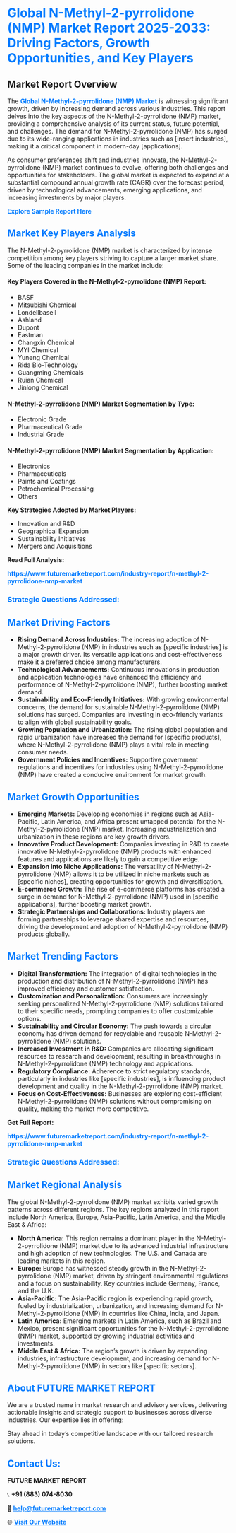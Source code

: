 <h1 style="color: #007BFF;">Global N-Methyl-2-pyrrolidone (NMP) Market Report 2025-2033: Driving Factors, Growth Opportunities, and Key Players</h1>

<section id="overview">
<h2>Market Report Overview</h2>
<p>The <a href="https://www.futuremarketreport.com/industry-report/n-methyl-2-pyrrolidone-nmp-market" style="color: #007BFF; text-decoration: none;"><strong>Global N-Methyl-2-pyrrolidone (NMP) Market</strong></a> is witnessing significant growth, driven by increasing demand across various industries. This report delves into the key aspects of the N-Methyl-2-pyrrolidone (NMP) market, providing a comprehensive analysis of its current status, future potential, and challenges. The demand for N-Methyl-2-pyrrolidone (NMP) has surged due to its wide-ranging applications in industries such as [insert industries], making it a critical component in modern-day [applications].</p>
<p>As consumer preferences shift and industries innovate, the N-Methyl-2-pyrrolidone (NMP) market continues to evolve, offering both challenges and opportunities for stakeholders. The global market is expected to expand at a substantial compound annual growth rate (CAGR) over the forecast period, driven by technological advancements, emerging applications, and increasing investments by major players.</p>
</section>

<section id="overview">
<p><a href="https://www.futuremarketreport.com/request-sample/reportId=97032" style="color: #007BFF; text-decoration: none;"><strong>Explore Sample Report Here</strong></a></p>
</section>

<section id="key-players">
<h2 style="color: #007BFF;">Market Key Players Analysis</h2>
<p>The N-Methyl-2-pyrrolidone (NMP) market is characterized by intense competition among key players striving to capture a larger market share. Some of the leading companies in the market include:</p>
<h4>Key Players Covered in the N-Methyl-2-pyrrolidone (NMP) Report:</h4>
<ul><li>BASF</li><li>Mitsubishi Chemical</li><li>Londellbasell</li><li>Ashland</li><li>Dupont</li><li>Eastman</li><li>Changxin Chemical</li><li>MYI Chemical</li><li>Yuneng Chemical</li><li>Rida Bio-Technology</li><li>Guangming Chemicals</li><li>Ruian Chemical</li><li>Jinlong Chemical</li></ul>
<h4>N-Methyl-2-pyrrolidone (NMP) Market Segmentation by Type:</h4>
<ul><li>Electronic Grade</li><li>Pharmaceutical Grade</li><li>Industrial Grade</li></ul>

<h4>N-Methyl-2-pyrrolidone (NMP) Market Segmentation by Application:</h4>
<ul><li>Electronics</li><li>Pharmaceuticals</li><li>Paints and Coatings</li><li>Petrochemical Processing</li><li>Others</li></ul>
<p><strong>Key Strategies Adopted by Market Players:</strong></p>
<ul>
<li>Innovation and R&D</li>
<li>Geographical Expansion</li>
<li>Sustainability Initiatives</li>
<li>Mergers and Acquisitions</li>
</ul>
</section>

<section>
<p><strong>Read Full Analysis: </strong></p><a href="https://www.futuremarketreport.com/industry-report/n-methyl-2-pyrrolidone-nmp-market" style="color: #007BFF; text-decoration: none;"><strong>https://www.futuremarketreport.com/industry-report/n-methyl-2-pyrrolidone-nmp-market</strong></a>
<h3 style="color: #007BFF;">Strategic Questions Addressed:</h3>
</section>

<section id="driving-factors">
<h2 style="color: #007BFF;">Market Driving Factors</h2>
<ul>
<li><strong>Rising Demand Across Industries:</strong> The increasing adoption of N-Methyl-2-pyrrolidone (NMP) in industries such as [specific industries] is a major growth driver. Its versatile applications and cost-effectiveness make it a preferred choice among manufacturers.</li>
<li><strong>Technological Advancements:</strong> Continuous innovations in production and application technologies have enhanced the efficiency and performance of N-Methyl-2-pyrrolidone (NMP), further boosting market demand.</li>
<li><strong>Sustainability and Eco-Friendly Initiatives:</strong> With growing environmental concerns, the demand for sustainable N-Methyl-2-pyrrolidone (NMP) solutions has surged. Companies are investing in eco-friendly variants to align with global sustainability goals.</li>
<li><strong>Growing Population and Urbanization:</strong> The rising global population and rapid urbanization have increased the demand for [specific products], where N-Methyl-2-pyrrolidone (NMP) plays a vital role in meeting consumer needs.</li>
<li><strong>Government Policies and Incentives:</strong> Supportive government regulations and incentives for industries using N-Methyl-2-pyrrolidone (NMP) have created a conducive environment for market growth.</li>
</ul>
</section>

<section id="growth-opportunities">
<h2 style="color: #007BFF;">Market Growth Opportunities</h2>
<ul>
<li><strong>Emerging Markets:</strong> Developing economies in regions such as Asia-Pacific, Latin America, and Africa present untapped potential for the N-Methyl-2-pyrrolidone (NMP) market. Increasing industrialization and urbanization in these regions are key growth drivers.</li>
<li><strong>Innovative Product Development:</strong> Companies investing in R&D to create innovative N-Methyl-2-pyrrolidone (NMP) products with enhanced features and applications are likely to gain a competitive edge.</li>
<li><strong>Expansion into Niche Applications:</strong> The versatility of N-Methyl-2-pyrrolidone (NMP) allows it to be utilized in niche markets such as [specific niches], creating opportunities for growth and diversification.</li>
<li><strong>E-commerce Growth:</strong> The rise of e-commerce platforms has created a surge in demand for N-Methyl-2-pyrrolidone (NMP) used in [specific applications], further boosting market growth.</li>
<li><strong>Strategic Partnerships and Collaborations:</strong> Industry players are forming partnerships to leverage shared expertise and resources, driving the development and adoption of N-Methyl-2-pyrrolidone (NMP) products globally.</li>
</ul>
</section>

<section id="trending-factors">
<h2 style="color: #007BFF;">Market Trending Factors</h2>
<ul>
<li><strong>Digital Transformation:</strong> The integration of digital technologies in the production and distribution of N-Methyl-2-pyrrolidone (NMP) has improved efficiency and customer satisfaction.</li>
<li><strong>Customization and Personalization:</strong> Consumers are increasingly seeking personalized N-Methyl-2-pyrrolidone (NMP) solutions tailored to their specific needs, prompting companies to offer customizable options.</li>
<li><strong>Sustainability and Circular Economy:</strong> The push towards a circular economy has driven demand for recyclable and reusable N-Methyl-2-pyrrolidone (NMP) solutions.</li>
<li><strong>Increased Investment in R&D:</strong> Companies are allocating significant resources to research and development, resulting in breakthroughs in N-Methyl-2-pyrrolidone (NMP) technology and applications.</li>
<li><strong>Regulatory Compliance:</strong> Adherence to strict regulatory standards, particularly in industries like [specific industries], is influencing product development and quality in the N-Methyl-2-pyrrolidone (NMP) market.</li>
<li><strong>Focus on Cost-Effectiveness:</strong> Businesses are exploring cost-efficient N-Methyl-2-pyrrolidone (NMP) solutions without compromising on quality, making the market more competitive.</li>
</ul>
</section>

<section>
<p><strong>Get Full Report: </strong></p><a href="https://www.futuremarketreport.com/industry-report/n-methyl-2-pyrrolidone-nmp-market" style="color: #007BFF; text-decoration: none;"><strong>https://www.futuremarketreport.com/industry-report/n-methyl-2-pyrrolidone-nmp-market</strong></a>
<h3 style="color: #007BFF;">Strategic Questions Addressed:</h3>
</section>


<section id="regional-analysis">
<h2 style="color: #007BFF;">Market Regional Analysis</h2>
<p>The global N-Methyl-2-pyrrolidone (NMP) market exhibits varied growth patterns across different regions. The key regions analyzed in this report include North America, Europe, Asia-Pacific, Latin America, and the Middle East & Africa:</p>
<ul>
<li><strong>North America:</strong> This region remains a dominant player in the N-Methyl-2-pyrrolidone (NMP) market due to its advanced industrial infrastructure and high adoption of new technologies. The U.S. and Canada are leading markets in this region.</li>
<li><strong>Europe:</strong> Europe has witnessed steady growth in the N-Methyl-2-pyrrolidone (NMP) market, driven by stringent environmental regulations and a focus on sustainability. Key countries include Germany, France, and the U.K.</li>
<li><strong>Asia-Pacific:</strong> The Asia-Pacific region is experiencing rapid growth, fueled by industrialization, urbanization, and increasing demand for N-Methyl-2-pyrrolidone (NMP) in countries like China, India, and Japan.</li>
<li><strong>Latin America:</strong> Emerging markets in Latin America, such as Brazil and Mexico, present significant opportunities for the N-Methyl-2-pyrrolidone (NMP) market, supported by growing industrial activities and investments.</li>
<li><strong>Middle East & Africa:</strong> The region’s growth is driven by expanding industries, infrastructure development, and increasing demand for N-Methyl-2-pyrrolidone (NMP) in sectors like [specific sectors].</li>
</ul>
</section>

<footer>
<h2 style="color: #007BFF;">About FUTURE MARKET REPORT</h2>
<p>We are a trusted name in market research and advisory services, delivering actionable insights and strategic support to businesses across diverse industries. Our expertise lies in offering:</p>

<p>Stay ahead in today’s competitive landscape with our tailored research solutions.</p>

<h2 style="color: #007BFF;">Contact Us:</h2>
<p><strong>FUTURE MARKET REPORT</strong></p>
<p>📞 <strong>+91 (883) 074-8030</strong></p>
<p>📧 <strong><a href="mailto:help@futuremarketreport.com" style="color: #007BFF;">help@futuremarketreport.com</a></strong></p>
<p>🌐 <strong><a href="https://www.futuremarketreport.com/" style="color: #007BFF;">Visit Our Website</a></strong></p>
</footer>
